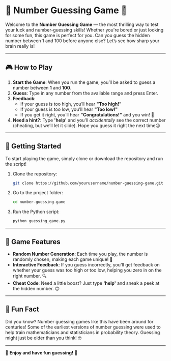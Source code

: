 # 🎉 Number Guessing Game 🎉

Welcome to the **Number Guessing Game** — the most thrilling way to test your luck and number-guessing skills! Whether you're bored or just looking for some fun, this game is perfect for you. Can you guess the hidden number between 1 and 100 before anyone else? Let’s see how sharp your brain really is!

---

## 🎮 How to Play

1. **Start the Game**: When you run the game, you’ll be asked to guess a number between **1** and **100**.
2. **Guess**: Type in any number from the available range and press Enter.
3. **Feedback**: 
   - If your guess is too high, you’ll hear **"Too high!"** 
   - If your guess is too low, you’ll hear **"Too low!"**
   - If you get it right, you’ll hear **"Congratulations!"** and you win! 🎉
4. **Need a hint?**: Type **'help'** and you'll *accidentally* see the correct number (cheating, but we’ll let it slide). Hope you guess it right the next time😉

---

## 🚀 Getting Started

To start playing the game, simply clone or download the repository and run the script!

1. Clone the repository:
    ```bash
    git clone https://github.com/yourusername/number-guessing-game.git
    ```
2. Go to the project folder:
    ```bash
    cd number-guessing-game
    ```
3. Run the Python script:
    ```bash
    python guessing_game.py
    ```

---

## 🎉 Game Features

- **Random Number Generation**: Each time you play, the number is randomly chosen, making each game unique! 🔮
- **Interactive Feedback**: If you guess incorrectly, you'll get feedback on whether your guess was too high or too low, helping you zero in on the right number. 🔍
- **Cheat Code**: Need a little boost? Just type **'help'** and sneak a peek at the hidden number. 🙃

---

## 🌟 Fun Fact

Did you know? Number guessing games like this have been around for centuries! Some of the earliest versions of number guessing were used to help train mathematicians and statisticians in probability theory. Guessing might just be older than you think! 🤓

---

🎉 **Enjoy and have fun guessing!** 🎉
